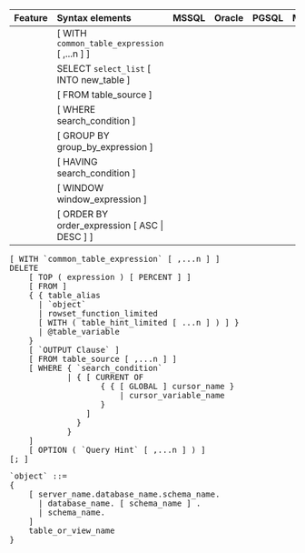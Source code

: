
| Feature | Syntax elements | MSSQL | Oracle | PGSQL | MySql | MariaDb |
|:--- | :--- | :---: |:---: |:---: |:---: |:---: |
| | [ WITH `common_table_expression` [ ,...n ] ] |
| | SELECT `select_list` [ INTO new_table ]      |
| | [ FROM table_source ]                        |
| | [ WHERE search_condition ]
| | [ GROUP BY group_by_expression ]
| | [ HAVING search_condition ]
| | [ WINDOW window_expression ]
| | [ ORDER BY order_expression [ ASC \| DESC ] ]


<pre>
[ WITH `common_table_expression` [ ,...n ] ]  
DELETE   
    [ TOP ( expression ) [ PERCENT ] ]   
    [ FROM ]   
    { { table_alias  
      | `object`
      | rowset_function_limited   
      [ WITH ( table_hint_limited [ ...n ] ) ] }   
      | @table_variable  
    }  
    [ `OUTPUT Clause` ]  
    [ FROM table_source [ ,...n ] ]   
    [ WHERE { `search_condition`   
            | { [ CURRENT OF   
                   { { [ GLOBAL ] cursor_name }   
                       | cursor_variable_name   
                   }   
                ]  
              }  
            }   
    ]   
    [ OPTION ( `Query Hint` [ ,...n ] ) ]   
[; ]  
</pre>

<pre>
`object` ::=  
{   
    [ server_name.database_name.schema_name.   
      | database_name. [ schema_name ] .   
      | schema_name.  
    ]  
    table_or_view_name   
}  
</pre>
